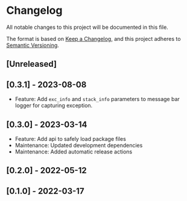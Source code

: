 # Changelog

All notable changes to this project will be documented in this file.

The format is based on [Keep a Changelog](https://keepachangelog.com/en/1.0.0/),
and this project adheres to [Semantic Versioning](https://semver.org/spec/v2.0.0.html).

## \[Unreleased\]

## \[0.3.1\] - 2023-08-08

- Feature: Add `exc_info` and `stack_info` parameters to message bar logger for capturing exception.

## \[0.3.0\] - 2023-03-14

- Feature: Add api to safely load package files
- Maintenance: Updated development dependencies
- Maintenance: Added automatic release actions

## \[0.2.0\] - 2022-05-12

## \[0.1.0\] - 2022-03-17
